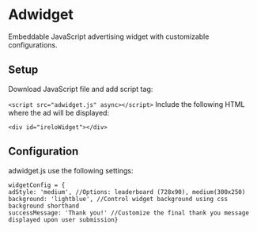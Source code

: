 # Adwidget
Embeddable JavaScript advertising widget with customizable configurations.

## Setup
Download JavaScript file and add script tag:

`<script src="adwidget.js" async></script>`
Include the following HTML where the ad will be displayed:

`<div id="ireloWidget"></div>`

## Configuration
adwidget.js use the following settings:
```
widgetConfig = {  
adStyle: 'medium', //Options: leaderboard (728x90), medium(300x250)  
background: 'lightblue', //Control widget background using css background shorthand  
successMessage: 'Thank you!' //Customize the final thank you message displayed upon user submission}
```
